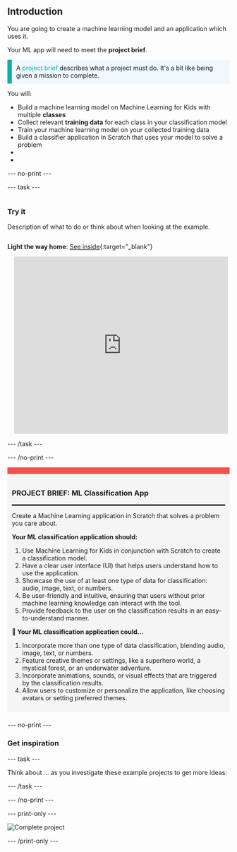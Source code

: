 ## Introduction

You are going to create a machine learning model and an application which uses it. 

Your ML app will need to meet the **project brief**.

<p style="border-left: solid; border-width:10px; border-color: #0faeb0; background-color: aliceblue; padding: 10px;">
A <span style="color: #0faeb0">project brief</span> describes what a project must do. It's a bit like being given a mission to complete.
</p>

You will:
  + Build a machine learning model on Machine Learning for Kids with multiple **classes**
  + Collect relevant **training data** for each class in your classification model
  + Train your machine learning model on your collected training data
  + Build a classifier application in Scratch that uses your model to solve a problem 
+ 
+ 

--- no-print ---

--- task ---

<div style="display: flex; flex-wrap: wrap">
<div style="flex-basis: 200px; flex-grow: 1">

### Try it

Description of what to do or think about when looking at the example.

</div>
<div>

**Light the way home**: [See inside](https://scratch.mit.edu/projects/499860786/editor){:target="_blank"}
<div class="scratch-preview" style="margin-left: 15px;">
  <iframe allowtransparency="true" width="485" height="402" src="https://scratch.mit.edu/projects/embed/499860786/?autostart=false" frameborder="0"></iframe>
</div>

</div>
</div>

--- /task ---

--- /no-print ---

<div style="border-top: 15px solid #f3524f; background-color: whitesmoke; margin-bottom: 20px; padding: 10px;">

### PROJECT BRIEF: ML Classification App
<hr style="border-top: 2px solid black;">

Create a Machine Learning application in Scratch that solves a problem you care about. 

**Your ML classification application should:**
1. Use Machine Learning for Kids in conjunction with Scratch to create a classification model.
2. Have a clear user interface (UI) that helps users understand how to use the application.
3. Showcase the use of at least one type of data for classification: audio, image, text, or numbers.
4. Be user-friendly and intuitive, ensuring that users without prior machine learning knowledge can interact with the tool.
5. Provide feedback to the user on the classification results in an easy-to-understand manner.

**🌌 Your ML classification application could...**
1. Incorporate more than one type of data classification, blending audio, image, text, or numbers.
2. Feature creative themes or settings, like a superhero world, a mystical forest, or an underwater adventure.
3. Incorporate animations, sounds, or visual effects that are triggered by the classification results.
4. Allow users to customize or personalize the application, like choosing avatars or setting preferred themes.
</div>

--- no-print ---

### Get inspiration

--- task ---

Think about ... as you investigate these example projects to get more ideas:

--- /task ---

--- /no-print ---

--- print-only ---

![Complete project](images/showcase_static.png)

--- /print-only ---


